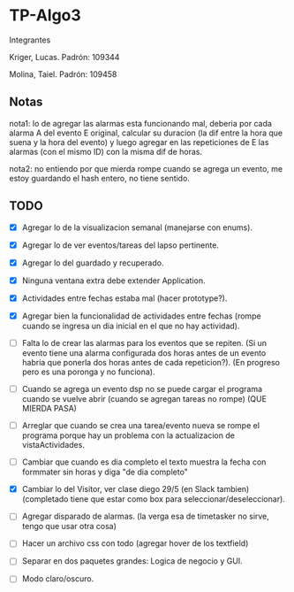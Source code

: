 # TP-Algo3

Integrantes
  
Kriger, Lucas. Padrón: 109344

Molina, Taiel. Padrón: 109458

## Notas

nota1: lo de agregar las alarmas esta funcionando mal, deberia por cada alarma A del evento E original, calcular su duracion (la dif entre la hora que suena
y la hora del evento) y luego agregar en las repeticiones de E las alarmas (con el mismo ID) con la misma dif de horas.

nota2: no entiendo por que mierda rompe cuando se agrega un evento, me estoy guardando el hash entero, no tiene sentido.

## TODO


- [X] Agregar lo de la visualizacion semanal (manejarse con enums).
- [X] Agregar lo de ver eventos/tareas del lapso pertinente.
- [X] Agregar lo del guardado y recuperado.
- [X] Ninguna ventana extra debe extender Application.
- [X] Actividades entre fechas estaba mal (hacer prototype?).
- [X] Agregar bien la funcionalidad de actividades entre fechas (rompe cuando se ingresa un dia inicial en el que no hay actividad).
- [ ] Falta lo de crear las alarmas para los eventos que se repiten. (Si un evento tiene una alarma configurada dos horas antes de un evento habria que ponerla dos 
horas antes de cada repeticion?). (En progreso pero es una poronga y no funciona).
- [ ] Cuando se agrega un evento dsp no se puede cargar el programa cuando se vuelve abrir (cuando se agregan tareas no rompe) (QUE MIERDA PASA)
- [ ] Arreglar que cuando se crea una tarea/evento nueva se rompe el programa porque hay un problema con la actualizacion de vistaActividades.
- [ ] Cambiar que cuando es dia completo el texto muestra la fecha con formmater sin horas y diga "de dia completo"
- [X] Cambiar lo del Visitor, ver clase diego 29/5 (en Slack tambien) (completado tiene que estar como box para seleccionar/deseleccionar).
- [ ] Agregar disparado de alarmas. (la verga esa de timetasker no sirve, tengo que usar otra cosa)
- [ ] Hacer un archivo css con todo (agregar hover de los textfield)
- [ ] Separar en dos paquetes grandes: Logica de negocio y GUI.
- [ ] Modo claro/oscuro.
 
